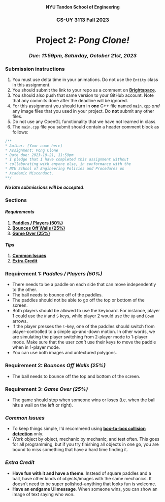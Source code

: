 <h4 align=center>NYU Tandon School of Engineering</h4>
<h3 align=center>CS-UY 3113 Fall 2023</h3>
<h1 align=center>Project 2: <em>Pong Clone!</em></h1>
<h3 align=center><em>Due: 11:59pm, Saturday, October 21st, 2023</em></h3>
 
### Submission instructions
1. You must use delta time in your animations. Do not use the `Entity` class in this assignment.
2. You should submit the link to your repo as a comment on [**Brightspace**](https://brightspace.nyu.edu/d2l/lms/dropbox/admin/folders_manage.d2l?ou=311022&dst=1).
3. You should also push that same version to your GitHub account. Note that any commits done after the deadline will be ignored.
4. For this assignment you should turn in **one** C++ file named `main.cpp` _and_ any image files that you used in your project. Do **not** submit any other files.
4. Do not use any OpenGL functionality that we have not learned in class.
5. The `main.cpp` file you submit should contain a header comment block as follows:

```c++
/**
* Author: [Your name here]
* Assignment: Pong Clone
* Date due: 2023-10-21, 11:59pm
* I pledge that I have completed this assignment without
* collaborating with anyone else, in conformance with the
* NYU School of Engineering Policies and Procedures on
* Academic Misconduct.
**/
```

***No late submissions will be accepted***.

### Sections

#### _Requirements_

1. [**Paddles / Players (50%)**](#requirement-1-paddles--players-50)
2. [**Bounces Off Walls (25%)**](#requirement-2-bounces-off-walls-25)
3. [**Game Over (25%)**](#requirement-3-game-over-25)

#### _Tips_

1. [**Common Issues**](#common-issues)
2. [**Extra Credit**](#extra-credit)

### Requirement 1: _Paddles / Players (50%)_

- There needs to be a paddle on each side that can move independently to the other.
- The ball needs to bounce off of the paddles.
- The paddles should not be able to go off the top or bottom of the screen.
- Both players should be allowed to use the keyboard. For instance, player 1 could use the `W` and `S` keys, while player 2 would use the `Up` and `Down` arrows.
- If the player presses the `t`-key, one of the paddles should switch from player-controlled to a simple up-and-down motion. In other words, we are simulating the player switching from 2-player mode to 1-player mode. Make sure that the user _can't_ use their keys to move the paddle when in 1-player mode.
- You can use both images and untextured polygons.

### Requirement 2: _Bounces Off Walls (25%)_

- The ball needs to bounce off the top and bottom of the screen.

### Requirement 3: _Game Over (25%)_

- The game should stop when someone wins or loses (i.e. when the ball hits a wall on the left or right).

### _Common Issues_

- To keep things simple, I'd recommend using [**box-to-box collision detection**](https://github.com/sebastianromerocruz/CS3113-material/tree/main/lectures/collision-detection#box-to-box-collisions) only.
- Work object by object, mechanic by mechanic, and test often. This goes for all programming, but if you try finishing all objects in one go, you are bound to miss something that have a hard time finding it.


### _Extra Credit_

- **Have fun with it and have a theme**. Instead of square paddles and a ball, have other kinds of objects/images with the same mechanics. It doesn't need to be super polished–anything that looks fun is welcome.
- **Have an endgame UI message**. When someone wins, you can show an image of text saying who won.
